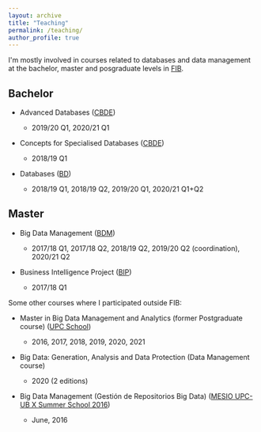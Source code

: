 ```yaml
---
layout: archive
title: "Teaching"
permalink: /teaching/
author_profile: true
---
```


I'm mostly involved in courses related to databases and data management at the bachelor, master and posgraduate levels in <a href="https://www.fib.upc.edu/" target="_blank">FIB</a>. 

## Bachelor

+ Advanced Databases (<a href="https://www.fib.upc.edu/en/studies/bachelors-degrees/bachelor-degree-informatics-engineering/curriculum/syllabus/CBDE" target="_blank">CBDE</a>)
    + 2019/20 Q1, 2020/21 Q1

+ Concepts for Specialised Databases (<a href="https://www.fib.upc.edu/en/studies/bachelors-degrees/bachelor-degree-informatics-engineering/curriculum/syllabus/CBDE" target="_blank">CBDE</a>)
    + 2018/19 Q1
    
+ Databases (<a href="https://www.fib.upc.edu/en/studies/bachelors-degrees/bachelor-degree-informatics-engineering/curriculum/syllabus/BD" target="_blank">BD</a>)
    + 2018/19 Q1, 2018/19 Q2, 2019/20 Q1, 2020/21 Q1+Q2
    
## Master

+ Big Data Management (<a href="https://www.fib.upc.edu/en/studies/masters/master-innovation-and-research-informatics/curriculum/syllabus/BDM-MIRI" target="_blank">BDM</a>)
    + 2017/18 Q1, 2017/18 Q2, 2018/19 Q2, 2019/20 Q2 (coordination), 2020/21 Q2
        
+ Business Intelligence Project (<a href="https://www.fib.upc.edu/en/studies/masters/master-innovation-and-research-informatics/curriculum/syllabus/BIP-MIRI" target="_blank">BIP</a>)
    + 2017/18 Q1

Some other courses where I participated outside FIB:

+ Master in Big Data Management and Analytics (former Postgraduate course) (<a href="https://www.talent.upc.edu/cat/estudis/formacio/curs/200800/master-big-data-management-technologies-analytics/" target="_blank">UPC School</a>)
    + 2016, 2017, 2018, 2019, 2020, 2021

+ Big Data: Generation, Analysis and Data Protection (Data Management course)
    + 2020 (2 editions)

+ Big Data Management (Gestión de Repositorios Big Data) (<a href="https://mesioupcub.masters.upc.edu/en/x-summer-school-2016/courses/big-data-management-gestion-de-repositorios-big-data" target="_blank">MESIO UPC-UB X Summer School 2016</a>)
    + June, 2016

<!--
{% include base_path %}

{% for post in site.teaching reversed %}
  {% include archive-single.html %}
{% endfor %}
-->